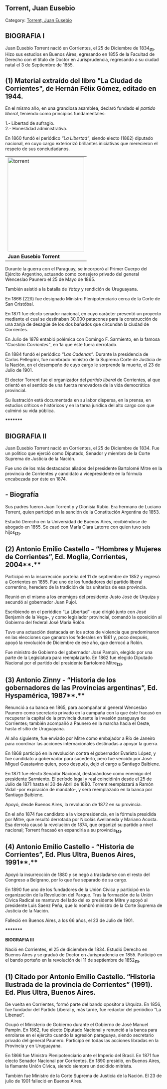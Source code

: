 ## Torrent, Juan Eusebio

Category: [Torrent, Juan Eusebio](http://descubrircorrientes.com.ar/2012/index.php/2205-biografias/r-s-t-u-v-x-y-z/torrent-juan-eusebio)

## **BIOGRAFIA I**

Juan Eusebio Torrent nació en Corrientes, el 25 de Diciembre de 1834<sub><strong>(1)</strong></sub>. Hizo sus estudios en Buenos Aires, egresando en 1855 de la Facultad de Derecho con el título de Doctor en Jurisprudencia, regresando a su ciudad natal el 3 de Septiembre de 1855.

## **(1)** Material extraído del libro "La Ciudad de Corrientes", de Hernán Félix Gómez, editado en 1944.

En el mismo año, en una grandiosa asamblea, declaró fundado el _partido liberal_, teniendo como principios fundamentales:

1.- Libertad de sufragio.  
2.- Honestidad administrativa.

En 1860 fundó el periódico _“La Libertad”_, siendo electo (1862) diputado nacional, en cuyo cargo exteriorizó brillantes iniciativas que merecieron el respeto de sus conciudadanos.

<table><tbody><tr><td><img src="http://descubrircorrientes.com.ar/2012/index.php/2205-biografias/r-s-t-u-v-x-y-z/images/fotos_de_historia_regional/torrent.jpg" width="245" height="302" alt="torrent"></td></tr><tr><td><span><strong><span>Juan Eusebio Torrent</span></strong></span></td></tr></tbody></table>

Durante la guerra con el Paraguay, se incorporó al Primer Cuerpo del Ejército Argentino, actuando como consejero privado del general Wenceslao Paunero el 25 de Mayo de 1865.

También asistió a la batalla de _Yatay_ y rendición de Uruguayana.

En 1866 (22/I) fue designado Ministro Plenipotenciario cerca de la Corte de San Cristóbal.

En 1871 fue elccto senador nacional, en cuyo carácter presentó un proyecto mediante el cual se destinaban 30.000 patacones para la construcción de una zanja de desagüe de los dos bañados que circundan la ciudad de Corrientes.

En Julio de 1878 entabló polémica con Domingo F. Sarmiento, en la famosa _“Cuestión Corrientes”_, en 1a que éste fuera derrotado.

En 1884 fundó el periódico _“Las Cadenas”_. Durante la presidencia de Carlos Pellegrini, fue nombrado ministro de la Suprema Corte de Justicia de la Nación, en el desempeño de cuyo cargo le sorprende la muerte, el 23 de Julio de 1901.

El doctor Torrent fue el organizador del _partido liberal_ de Corrientes, al que orientó en el sentido de una fuerza renovadora de la vida democrática provincial.

Su ilustración está documentada en su labor dispersa, en la prensa, en estudios críticos e históricos y en la tarea jurídica del alto cargo con que culminó su vida pública.

**\*\*\*\*\*\*\***

## **BIOGRAFIA II**

Juan Eusebio Torrent nació en Corrientes, el 25 de Diciembre de 1834. Fue un político que ejerció como Diputado, Senador y miembro de la Corte Suprema de Justicia de la Nación.

Fue uno de los más destacados aliados del presidente Bartolomé Mitre en la provincia de Corrientes y candidato a vicepresidente en la fórmula encabezada por éste en 1874.

## **\- Biografía**

Sus padres fueron Juan Torrent y y Dionisia Rubio. Era hermano de Luciano Torrent, quien participó en la sanción de la Constitución Argentina de 1853.

Estudió Derecho en la Universidad de Buenos Aires, recibiéndose de abogado en 1855. Se casó con María Clara Latorre con quien tuvo seis hijos<sub><strong>(2)</strong></sub>.

## **(2)** **Antonio Emilio Castello - “Hombres y Mujeres de Corrientes”, Ed. Moglia, Corrientes, 2004****.**

Participó en la insurrección porteña del 11 de septiembre de 1852 y regresó a Corrientes en 1855. Fue uno de los fundadores del partido liberal correntino, heredero de la tradición de los unitarios de esa provincia.

Reunió en el mismo a los enemigos del presidente Justo José de Urquiza y secundó al gobernador Juan Pujol.

Escribiendo en el periódico “La Libertad” -que dirigió junto con José Benjamín de la Vega-, y como legislador provincial, comandó la oposición al Gobierno del federal José María Rolón.

Tuvo una actuación destacada en los actos de violencia que predominaron en las elecciones que ganaron los federales en 1861 y, poco después, apoyó la revolución de Diciembre de ese año, que derrocó a Rolón.

Fue ministro de Gobierno del gobernador José Pampín, elegido por una parte de la Legislatura para reemplazarlo. En 1862 fue elegido Diputado Nacional por el partido del presidente Bartolomé Mitre<sub><strong>(3)</strong></sub>.

## **(3)** **Antonio Zinny - “Historia de los gobernadores de las Provincias argentinas”, Ed. Hyspamérica, 1987****.**

Renunció a su banca en 1865, para acompañar al general Wenceslao Paunero como secretario privado en la campaña con la que éste fracasó en recuperar la capital de la provincia durante la invasión paraguaya de Corrientes; también acompañó a Paunero en la marcha hacia el Oeste, hasta el sitio de Uruguayana.

Al año siguiente, fue enviado por Mitre como embajador a Río de Janeiro para coordinar las acciones internacionales destinadas a apoyar la guerra.

En 1868 participó en la revolución contra el gobernador Evaristo López, y fue candidato a gobernador para sucederlo, pero fue vencido por José Miguel Guastavino quien, poco después, dejó el cargo a Santiago Baibiene.

En 1871 fue electo Senador Nacional, destacándose como enemigo del presidente Sarmiento. El período legal y real coincidirán desde el 25 de Julio de 1871 hasta el 30 de Abril de 1880. Torrent reemplazará a Ramón Vidal -por expiración de mandato-, y será reemplazado en la banca por Santiago Baibiene.

Apoyó, desde Buenos Aires, la revolución de 1872 en su provincia.

En el año 1874 fue candidato a la vicepresidencia, en la fórmula presidida por Mitre, que resultó derrotada por Nicolás Avellaneda y Mariano Acosta. Esa derrota causó la revolución de 1874, que organizó su partido a nivel nacional; Torrent fracasó en expandirla a su provincia<sub><strong>(4)</strong></sub>.

## **(4)** **Antonio Emilio Castello - “Historia de Corrientes”, Ed. Plus Ultra, Buenos Aires, 1991****.**

Apoyó la insurrección de 1880 y se negó a trasladarse con el resto del Congreso a Belgrano, por lo que fue separado de su cargo.

En 1890 fue uno de los fundadores de la Unión Cívica y participó en la organización de la Revolución del Parque. Tras la formación de la Unión Cívica Radical se mantuvo del lado del ex presidente Mitre y apoyó al presidente Luis Saenz Peña, que lo nombró ministro de la Corte Suprema de Justicia de la Nación.

Falleció en Buenos Aires, a los 66 años, el 23 de Julio de 1901.

**\*\*\*\*\*\*\***

**BIOGRAFIA III**

Nació en Corrientes, el 25 de diciembre de 1834. Estudió Derecho en Buenos Aires y se graduó de Doctor en Jurisprudencia en 1855. Participó en el bando porteño en la revolución del 11 de septiembre de 1852<sub><strong>(1)</strong></sub>.

## **(1) Citado por Antonio Emilio Castello. “Historia Ilustrada de la provincia de Corrientes” (1991). Ed. Plus Ultra, Buenos Aires.**

De vuelta en Corrientes, formó parte del bando opositor a Urquiza. En 1856, fue fundador del Partido Liberal y, más tarde, fue redactor del periódico “La Libenad”.

Ocupó el Ministerio de Gobierno durante el Gobierno de José Manuel Pampín. En 1862, fue electo Diputado Nacional y renunció a la banca para enrolarse en el ejército cuando la agresión paraguaya, siendo secretario privado del general Paunero. Participó en todas las acciones libradas en la Provincia y en Uruguayana.

En 1866 fue Ministro Plenipotenciario ante el Imperio del Brasil. En 1871 fue electo Senador Nacional por Corrientes. En 1890 presidió, en Buenos Aires, la flamante Unión Cívica, siendo siempre un decidido mitrista.

También fue Ministro de la Corte Suprema de Justicia de la Nación. El 23 de julio de 1901 falleció en Buenos Aires.